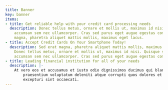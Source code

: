 ```yaml
---
title: Banner
key: banner
items:
- title: Get reliable help with your credit card processing needs
  description: Donec tellus metus, ornare et mollis ut, maximus id nisi. Quisque scelerisque
    accumsan sem nec ullamcorper. Cras sed purus eget augue egestas commodo. Sed erat
    magna, pharetra aliquet mattis mollis, maximus eget lacus.
- title: Accept Credit Cards On Your Smartphone Today!
  description: Sed erat magna, pharetra aliquet mattis mollis, maximus eget lacus.
    Donec tellus metus, ornare et mollis ut, maximus id nisi. Quisque scelerisque
    accumsan sem nec ullamcorper. Cras sed purus eget augue egestas commodo.
- title: Leading financial institution for all of your needs
  description: |-
    At vero eos et accusamus et iusto odio dignissimos ducimus qui blanditiis
        praesentium voluptatum deleniti atque corrupti quos dolores et quas molestias
        excepturi sint occaecati.
---
```


